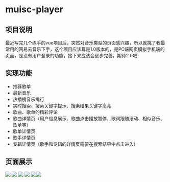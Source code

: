 # muisc-player
## 项目说明
最近写完几个练手的vue项目后，突然对音乐类型的页面感兴趣，所以就挑了我最常用的网易云音乐下手，这个项目应该算是1.0版本的，是PC端网页模拟手机端的页面，是没有用户登录的功能，接下来应该会逐步完善，期待2.0吧
## 实现功能
* 推荐歌单
* 最新音乐
* 热播榜音乐排行
* 实时搜索、搜索关键字提示、搜素结果关键字高亮
* 歌曲、歌单的精彩评论
* 歌曲详情页（用户信息展示、歌曲点击播放暂停，歌词跟随滚动、相似音乐、歌单等）
* 歌单详情页
* 歌手详情页
* 专辑详情页（歌手和专辑的详情页需要在搜索结果中点击进入）
## 页面展示
![](https://github.com/shangchou-929/muisc-player/raw/master/music截图/推荐音乐.png)
![](https://github.com/shangchou-929/muisc-player/raw/master/music截图/最新音乐.png)
![](https://github.com/shangchou-929/muisc-player/raw/master/music截图/热歌榜.png)
![](https://github.com/shangchou-929/muisc-player/raw/master/music截图/搜索页面.png)
![](https://github.com/shangchou-929/muisc-player/raw/master/music截图/搜索页面.png)![](https://github.com/shangchou-929/muisc-player/raw/master/music截图/搜索页面.png)


